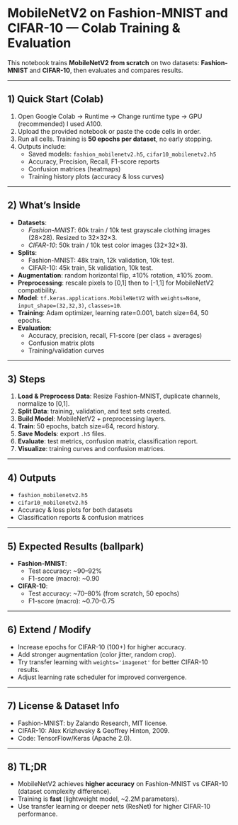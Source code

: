 
# MobileNetV2 on Fashion-MNIST and CIFAR-10 — Colab Training & Evaluation

This notebook trains **MobileNetV2** **from scratch** on two datasets: **Fashion-MNIST** and **CIFAR-10**, then evaluates and compares results.

---

## 1) Quick Start (Colab)

1. Open Google Colab → Runtime → Change runtime type → GPU (recommended) I used A100.
2. Upload the provided notebook or paste the code cells in order.
3. Run all cells. Training is **50 epochs per dataset**, no early stopping.
4. Outputs include:
   - Saved models: `fashion_mobilenetv2.h5`, `cifar10_mobilenetv2.h5`
   - Accuracy, Precision, Recall, F1-score reports
   - Confusion matrices (heatmaps)
   - Training history plots (accuracy & loss curves)

---

## 2) What’s Inside

- **Datasets**:
  - *Fashion-MNIST*: 60k train / 10k test grayscale clothing images (28×28). Resized to 32×32×3.
  - *CIFAR-10*: 50k train / 10k test color images (32×32×3).
- **Splits**:
  - Fashion-MNIST: 48k train, 12k validation, 10k test.
  - CIFAR-10: 45k train, 5k validation, 10k test.
- **Augmentation**: random horizontal flip, ±10% rotation, ±10% zoom.
- **Preprocessing**: rescale pixels to [0,1] then to [-1,1] for MobileNetV2 compatibility.
- **Model**: `tf.keras.applications.MobileNetV2` with `weights=None`, `input_shape=(32,32,3)`, `classes=10`.
- **Training**: Adam optimizer, learning rate=0.001, batch size=64, 50 epochs.
- **Evaluation**:
  - Accuracy, precision, recall, F1-score (per class + averages)
  - Confusion matrix plots
  - Training/validation curves

---

## 3) Steps

1. **Load & Preprocess Data**: Resize Fashion-MNIST, duplicate channels, normalize to [0,1].
2. **Split Data**: training, validation, and test sets created.
3. **Build Model**: MobileNetV2 + preprocessing layers.
4. **Train**: 50 epochs, batch size=64, record history.
5. **Save Models**: export `.h5` files.
6. **Evaluate**: test metrics, confusion matrix, classification report.
7. **Visualize**: training curves and confusion matrices.

---

## 4) Outputs

- `fashion_mobilenetv2.h5`
- `cifar10_mobilenetv2.h5`
- Accuracy & loss plots for both datasets
- Classification reports & confusion matrices

---

## 5) Expected Results (ballpark)

- **Fashion-MNIST**:
  - Test accuracy: ~90–92%
  - F1-score (macro): ~0.90
- **CIFAR-10**:
  - Test accuracy: ~70–80% (from scratch, 50 epochs)
  - F1-score (macro): ~0.70–0.75

---

## 6) Extend / Modify

- Increase epochs for CIFAR-10 (100+) for higher accuracy.
- Add stronger augmentation (color jitter, random crop).
- Try transfer learning with `weights='imagenet'` for better CIFAR-10 results.
- Adjust learning rate scheduler for improved convergence.

---

## 7) License & Dataset Info

- Fashion-MNIST: by Zalando Research, MIT license.
- CIFAR-10: Alex Krizhevsky & Geoffrey Hinton, 2009.
- Code: TensorFlow/Keras (Apache 2.0).

---

## 8) TL;DR

- MobileNetV2 achieves **higher accuracy** on Fashion-MNIST vs CIFAR-10 (dataset complexity difference).
- Training is **fast** (lightweight model, ~2.2M parameters).
- Use transfer learning or deeper nets (ResNet) for higher CIFAR-10 performance.

